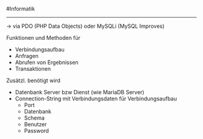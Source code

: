 #Informatik 
***

→ via PDO (PHP Data Objects) oder MySQLi (MySQL Improves)

Funktionen und Methoden für
- Verbindungsaufbau
- Anfragen
- Abrufen von Ergebnissen
- Transaktionen

Zusätzl. benötigt wird
- Datenbank Server bzw Dienst (wie MariaDB Server)
- Connection-String mit Verbindungsdaten für Verbindungsaufbau
	- Port
	- Datenbank
	- Schema
	- Benutzer
	- Password